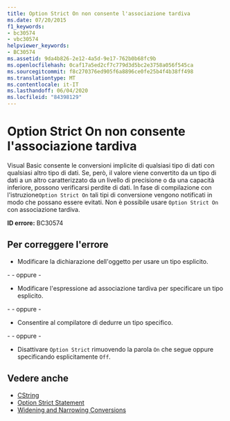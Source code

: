 ```yaml
---
title: Option Strict On non consente l'associazione tardiva
ms.date: 07/20/2015
f1_keywords:
- bc30574
- vbc30574
helpviewer_keywords:
- BC30574
ms.assetid: 9da4b826-2e12-4a5d-9e17-762b0b68fc9b
ms.openlocfilehash: 0caf17a5ed2cf7c779d3d5bc2e3758a056f545ca
ms.sourcegitcommit: f8c270376ed905f6a8896ce0fe25b4f4b38ff498
ms.translationtype: MT
ms.contentlocale: it-IT
ms.lasthandoff: 06/04/2020
ms.locfileid: "84398129"
---
```

# <a name="option-strict-on-disallows-late-binding"></a>Option Strict On non consente l'associazione tardiva
Visual Basic consente le conversioni implicite di qualsiasi tipo di dati con qualsiasi altro tipo di dati. Se, però, il valore viene convertito da un tipo di dati a un altro caratterizzato da un livello di precisione o da una capacità inferiore, possono verificarsi perdite di dati. In fase di compilazione con l'istruzione`Option Strict On` tali tipi di conversione vengono notificati in modo che possano essere evitati. Non è possibile usare `Option Strict On` con associazione tardiva.  

 **ID errore:** BC30574  
  
## <a name="to-correct-this-error"></a>Per correggere l'errore  
  
- Modificare la dichiarazione dell'oggetto per usare un tipo esplicito.  
  
 \- - oppure -  
  
- Modificare l'espressione ad associazione tardiva per specificare un tipo esplicito.  
  
 \- - oppure -  
  
- Consentire al compilatore di dedurre un tipo specifico.  
  
 \- - oppure -  
  
- Disattivare `Option Strict` rimuovendo la parola `On` che segue oppure specificando esplicitamente `Off`.  
  
## <a name="see-also"></a>Vedere anche

- [CString](../language-reference/functions/type-conversion-functions.md)
- [Option Strict Statement](../language-reference/statements/option-strict-statement.md)
- [Widening and Narrowing Conversions](../programming-guide/language-features/data-types/widening-and-narrowing-conversions.md)
